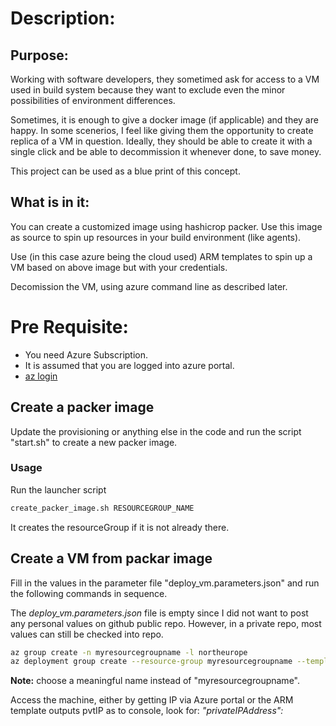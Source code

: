 # Description:
## Purpose:
Working with software developers, they sometimed ask for access to a VM used in build system because they want to exclude even the minor possibilities of environment differences.

Sometimes, it is enough to give a docker image (if applicable) and they are happy. In some scenerios, I feel like giving them the opportunity to create  replica of a VM in question. Ideally, they should be able to create it with a single click and be able to decommission it whenever done, to save money.

This project can be used as a blue print of this concept.

## What is in it:
You can create a customized image using hashicrop packer. Use this image as source to spin up resources in your build environment (like agents).

Use (in this case azure being the cloud used) ARM templates to spin up a VM based on above image but with your credentials. 

Decomission the VM, using azure command line as described later.

# Pre Requisite:
* You need Azure Subscription.
* It is assumed that you are logged into azure portal. 
* [az login](https://docs.microsoft.com/en-us/cli/azure/authenticate-azure-cli)


## Create a packer image
Update the provisioning or anything else in the code and run the script "start.sh" to create a new packer image.

### Usage
Run the launcher script

```bash
create_packer_image.sh RESOURCEGROUP_NAME
```
It creates the resourceGroup if it is not already there.


## Create a VM from packar image
Fill in the values in the parameter file "deploy_vm.parameters.json" and run the following commands in sequence.

The *deploy_vm.parameters.json* file is empty since I did not want to post any personal values on github public repo. However, in a private repo, most values can still be checked into repo. 

```bash
az group create -n myresourcegroupname -l northeurope
az deployment group create --resource-group myresourcegroupname --template-file deploy_vm.json --parameters deploy_vm.parameters.json
```
**Note:** choose a meaningful name instead of "myresourcegroupname".

Access the machine, either by getting IP via Azure portal or the ARM template outputs pvtIP as to console, look for: _"privateIPAddress":_


